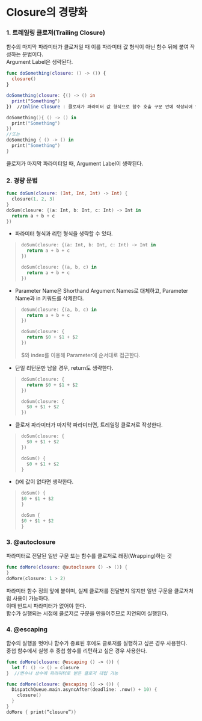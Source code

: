 # Closure의 경량화

### 1. 트레일링 클로저(Trailing Closure)
함수의 마지막 파라미터가 클로저일 때 이를 파라미터 값 형식이 아닌 함수 뒤에 붙여 작성하는 문법이다.<br>
Argument Label은 생략된다.

```swift
func doSomething(closure: () -> ()) {
  closure()
}

doSomething(closure: {() -> () in
  print("Something")
})  //Inline Closure : 클로저가 파라미터 값 형식으로 함수 호출 구문 안에 작성되어 있는 것
```
```swift
doSomething(){ () -> () in
  print("Something")
})
//또는
doSomething { () -> () in
  print("Something")
}
```
클로저가 마지막 파라미터일 때, Argument Label이 생략된다.

### 2. 경량 문법
```swift
func doSum(closure: (Int, Int, Int) -> Int) {
  closure(1, 2, 3)
}
doSum(closure: {(a: Int, b: Int, c: Int) -> Int in
  return a + b + c
})
```
- 파라미터 형식과 리턴 형식을 생략할 수 있다.
> ```swift
> doSum(closure: {(a: Int, b: Int, c: Int) -> Int in
>   return a + b + c
> })
> ```
> ```swift
> doSum(closure: {(a, b, c) in
>   return a + b + c
> })
> ```
- Parameter Name은 Shorthand Argument Names로 대체하고, Parameter Name과 in 키워드를 삭제한다.
> ```swift
> doSum(closure: {(a, b, c) in
>   return a + b + c
> })
> ```
> ```swift
> doSum(closure: {
>   return $0 + $1 + $2
> })
> ```
> $와 index를 이용해 Parameter에 순서대로 접근한다.
- 단일 리턴문만 남을 경우, return도 생략한다.
> ```swift
> doSum(closure: {
>   return $0 + $1 + $2
> })
> ```
> ```swift
> doSum(closure: {
>   $0 + $1 + $2
> })
> ```
- 클로저 파라미터가 마지막 파라미터면, 트레일링 클로저로 작성한다.
> ```swift
> doSum(closure: {
>   $0 + $1 + $2
> })
> ```
> ```swift
> doSum() {
>   $0 + $1 + $2
> }
> ```
- ()에 값이 없다면 생략한다.
> ```swift
> doSum() {
> $0 + $1 + $2
> }
> ```
> ```swift
> doSum {
> $0 + $1 + $2
> }
> ```

### 3. @autoclosure
파라미터로 전달된 일반 구문 또는 함수를 클로저로 래핑(Wrapping)하는 것
```swift
func doMore(closure: @autoclosure () -> ()) {
}
doMore(closure: 1 > 2)
```
파라미터 함수 정의 앞에 붙이며, 실제 클로저를 전달받지 않지만 일반 구문을 클로저처럼 사용이 가능하다.<br>
이때 반드시 파라미터가 없어야 한다.<br>
함수가 실행되는 시점에 클로저로 구문을 만들어주므로 지연되어 실행된다.
### 4. @escaping
함수의 실행을 벗어나 함수가 종료된 후에도 클로저를 실행하고 싶은 경우 사용한다.<br>
중첩 함수에서 실행 후 중첩 함수를 리턴하고 싶은 경우 사용한다.
```swift
func doMore(closure: @escaping () -> ()) {
  let f: () -> () = closure
}  //변수나 상수에 파라미터로 받은 클로저 대입 가능

func doMore(closure: @escaping () -> ()) {
  DispatchQueue.main.asyncAfter(deadline: .now() + 10) {
    closure()
  }
}
doMore { print(“closure”)}
```
